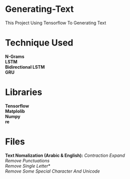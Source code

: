 # Generating-Text
This Project Using Tensorflow To Generating Text

# Technique Used
**N-Grams**<br />
**LSTM**<br />
**Bidirectional LSTM**<br />
**GRU**<br />

# Libraries
**Tensorflow**<br />
**Matplolib**<br />
**Numpy**<br />
**re**<br />

# Files
**Text Nomalization (Arabic & English):**
 *Contraction Expand*<br />
 *Remove Punctuations*<br />
 *Remove Single Letter**<br />
 *Remove Some Special Character And Unicode*<br />

 


